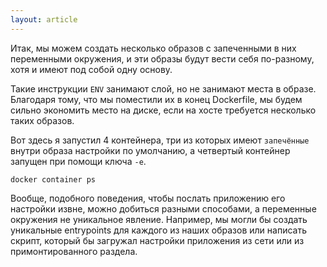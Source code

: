 ```yaml
---
layout: article
---
```


Итак, мы можем создать несколько образов с запеченными в них переменными окружения, и эти образы будут вести себя по-разному, хотя и имеют под собой одну основу. 

Такие инструкции `ENV` занимают слой, но не занимают места в образе. Благодаря тому, что мы поместили их в конец Dockerfile, мы будем сильно экономить место на диске, если на хосте требуется несколько таких образов. 

Вот здесь я запустил 4 контейнера, три из которых имеют `запечённые` внутри образа настройки по умолчанию, а четвертый контейнер запущен при помощи ключа `-e`.

```
docker container ps
```

Вообще, подобного поведения, чтобы послать приложению его настройки извне, можно добиться разными способами, а переменные окружения не уникальное явление. Например, мы могли бы создать уникальные entrypoints для каждого из наших образов или написать скрипт, который бы загружал настройки приложения из сети или из примонтированного раздела.
